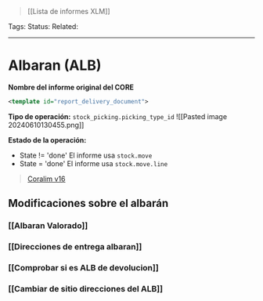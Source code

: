 > [[Lista de informes XLM]]

Tags: 
Status: 
Related: 

___

# Albaran (ALB)

**Nombre del informe original del CORE**
```xml
<template id="report_delivery_document">
```

**Tipo de operación:** `stock_picking.picking_type_id`
![[Pasted image 20240610130455.png]]

**Estado de la operación:**
- State != 'done'
	El informe usa `stock.move`
- State = 'done'
	El informe usa `stock.move.line`
> [Coralim v16](https://github.com/puntsistemes/coralim_odoo/pull/34)

## Modificaciones sobre el albarán
### [[Albaran Valorado]]
### [[Direcciones de entrega albaran]]
### [[Comprobar si es ALB de devolucion]]
### [[Cambiar de sitio direcciones del ALB]]

